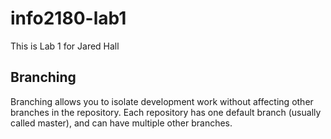 # info2180-lab1

This is Lab 1 for Jared Hall

## Branching
Branching allows you to isolate development work without
affecting other branches in the repository. Each repository
has one default branch (usually called master), and can have
multiple other branches.